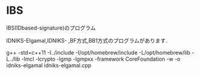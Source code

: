 # IBS
IBS(IDbased-signature)のプログラム

IDNIKS-Elgamal,IDNIKS- ,BF方式,BB1方式のプログラムがあります.

g++ -std=c++11 -I../include -I/opt/homebrew/include -L/opt/homebrew/lib -L../lib -lmcl -lcrypto -lgmp -lgmpxx -framework CoreFoundation -w -o idniks-elgamal idniks-elgamal.cpp
